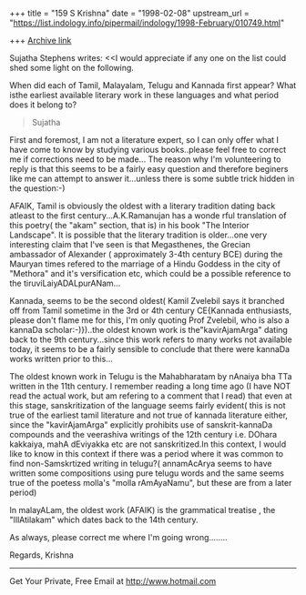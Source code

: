 +++
title = "159 S Krishna"
date = "1998-02-08"
upstream_url = "https://list.indology.info/pipermail/indology/1998-February/010749.html"

+++
[Archive link](https://list.indology.info/pipermail/indology/1998-February/010749.html)

Sujatha Stephens writes:
<<I would appreciate if any one on the list could shed some light on the
following.

When did each of Tamil, Malayalam, Telugu and Kannada first appear? What
isthe earliest available literary work in these languages and what
period does it belong to?
>
>Sujatha
>


First and foremost, I am not a literature expert, so I can only offer
what I have come to know by studying various books..please feel free
to correct me if corrections need to be made... The reason why I'm
volunteering to reply is that this seems to be a fairly easy question
and therefore beginers like me can attempt to answer it...unless there
is some subtle trick hidden in the question:-)

  AFAIK, Tamil is obviously the oldest with a literary tradition
dating back atleast to the first century...A.K.Ramanujan has a wonde
rful translation of this poetry(  the "akam" section, that is) in his
book "The Interior Landscape". It is possible that the literary
tradition is older...one very interesting claim that I've seen is that
Megasthenes, the Grecian ambassador of Alexander ( approximately 3-4th
century BCE) during the Mauryan times refered to the marriage of a Hindu
Goddess in the city of "Methora" and it's versification  etc, which
could be a possible reference to the tiruviLaiyADALpurANam...

  Kannada, seems to be the second oldest( Kamil Zvelebil says it
branched off from Tamil sometime in the 3rd or 4th century CE{Kannada
enthusiasts, please don't flame me for this, I'm only quoting Prof
Zvelebil, who is also a kannaDa scholar:-)})..the oldest known work is
the"kavirAjamArga" dating back to the 9th century...since this work
refers to many works not available today, it seems to be a fairly
sensible to conclude that there were kannaDa works written prior to
this...

   The oldest known work in Telugu is the Mahabharatam by nAnaiya bha
TTa written in the 11th century. I remember reading a long time ago
(I have NOT read the actual work, but am refering to a comment that
I read) that even at this stage, sanskritization of the language seems
fairly evident( this is not true of the earliest tamil literature and
not true of kannada literature either, since the "kavirAjamArga"
explicitly prohibits use of sanskrit-kannaDa compounds and the
veerashiva writings of the 12th century i.e. DOhara kakkaiya, mahA
dEviyakka etc are not sanskritized.In this context, I would like to know
in this context if there was a period where it was common to find
non-Samskrtized writing in telugu?( annamAcArya seems to have written
some compositions using pure telugu words and the same seems true of
the poetess molla's "molla rAmAyaNamu", but these are from a later
period)

  In malayALam, the oldest work (AFAIK) is the grammatical treatise
, the "lIlAtilakam" which dates back to the 14th century.


  As always, please correct me where I'm going wrong........

Regards,
Krishna

______________________________________________________
Get Your Private, Free Email at http://www.hotmail.com




